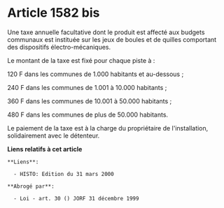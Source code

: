 # Article 1582 bis

Une taxe annuelle facultative dont le produit est affecté aux budgets communaux est instituée sur les jeux de boules et de
quilles comportant des dispositifs électro-mécaniques.

Le montant de la taxe est fixé pour chaque piste à :

120 F dans les communes de 1.000 habitants et au-dessous ;

240 F dans les communes de 1.001 à 10.000 habitants ;

360 F dans les communes de 10.001 à 50.000 habitants ;

480 F dans les communes de plus de 50.000 habitants.

Le paiement de la taxe est à la charge du propriétaire de l'installation, solidairement avec le détenteur.

**Liens relatifs à cet article**

	**Liens**:

	  - HISTO: Edition du 31 mars 2000

	**Abrogé par**:

	  - Loi - art. 30 () JORF 31 décembre 1999
